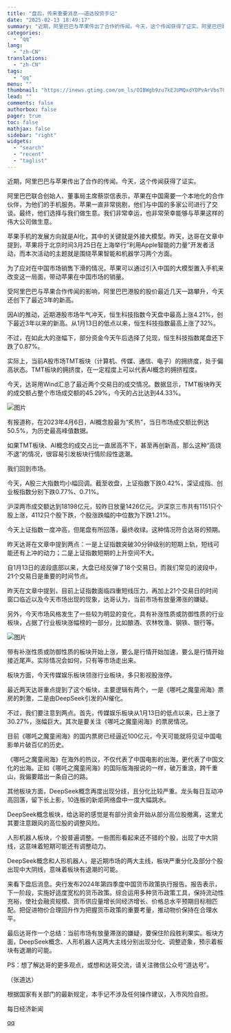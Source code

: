 ```yaml
---
title: "盘后，传来重要消息——道达投资手记"
date: "2025-02-13 18:49:17"
summary: "近期，阿里巴巴与苹果传出了合作的传闻。今天，这个传闻获得了证实。阿里巴巴联合创始人、董事局主席蔡崇信..."
categories:
  - "qq"
lang:
  - "zh-CN"
translations:
  - "zh-CN"
tags:
  - "qq"
menu: ""
thumbnail: "https://inews.gtimg.com/om_ls/OIBWgb9zu7kEJUMQxdYDPvArVbsTQ_HrNu13doKf_v5N8AA_640360/0"
lead: ""
comments: false
authorbox: false
pager: true
toc: false
mathjax: false
sidebar: "right"
widgets:
  - "search"
  - "recent"
  - "taglist"
---
```


近期，阿里巴巴与苹果传出了合作的传闻。今天，这个传闻获得了证实。

阿里巴巴联合创始人、董事局主席蔡崇信表示，苹果在中国需要一个本地化的合作伙伴，为他们的手机服务。苹果一直非常挑剔，他们与中国的多家公司进行了交谈。最终，他们选择与我们做生意。我们非常幸运，也非常荣幸能够与苹果这样的伟大公司做生意。

苹果手机的发展方向就是AI化，其中的关键就是外接大模型。昨天，达哥在文章中提到，苹果将于北京时间3月25日在上海举行“利用Apple智能的力量”开发者活动，而本次活动的主题就是围绕苹果智能和机器学习两个方面。

为了应对在中国市场销售下滑的情况，苹果可以通过引入中国的大模型置入手机来改变这一局面，带动苹果在中国市场的销量。

受阿里巴巴与苹果合作传闻的影响，阿里巴巴港股的股价最近几天一路攀升，今天还创下了最近3年的新高。

因AI的推动，近期港股市场牛气冲天，恒生科技指数今天盘中最高上涨4.21%，创下最近3年以来的新高。从1月13日的低点以来，恒生科技指数最高上涨了32%。

不过，在如此大的涨幅下，部分资金今天午后选择了兑现，恒生科技指数尾盘还下跌了0.87%。

实际上，当前A股市场TMT板块（计算机、传媒、通信、电子）的拥挤度，处于偏高状态。TMT板块的拥挤度，在一定程度上可以代表AI概念的拥挤程度。

今天，达哥用Wind汇总了最近两个交易日的成交情况。数据显示，TMT板块昨天的成交额占整个市场成交额的45.29%，今天的占比达到44.33%。

![图片](https://inews.gtimg.com/om_bt/OnsKMMvyWKGPKYLxw1EBEQnrA7HP_M71xJdhAzGGfoQP4AA/641)

有报道称，在2023年4月6日，AI概念股最为“炙热”，当日市场成交额比例达50.5%，为历史最高峰值数据。

如果TMT板块、AI概念的成交占比一直居高不下，甚至再创新高，那么这种“高烧不退”的情况，很容易引发板块行情阶段性退潮。

我们回到市场。

今天，A股三大指数均小幅回调。截至收盘，上证指数下跌0.42%，深证成指、创业板指数分别下跌0.77%、0.71%。

沪深两市成交额达到18198亿元，较昨日放量1426亿元。沪深京三市共有1151只个股上涨，4112只个股下跌，个股涨跌幅的中位数为下跌1.21%。

今天上证指数一度冲高，但尾盘有所回落，最终收绿。这种情况符合达哥的预期。

昨天达哥在文章中提到两点：一是上证指数突破30分钟级别的短期上轨，短线可能还有上冲的动力；二是上证指数短期的上升空间不大。

自1月13日的波段底部以来，大盘已经反弹了18个交易日。而我们常见的波段中，21个交易日是重要的时间节点。

昨天在文章中提到，目前上证指数面临四重短线压力，再加上21个交易日的时间窗口临近以及今天市场出现的现象，达哥认为，当前市场有放量滞涨的嫌疑。

另外，今天市场风格发生了一些较为明显的变化，具有补涨性质或防御性质的行业板块，占据了行业板块涨幅榜的一部分，比如酿酒、农林牧渔、钢铁、银行等。

![图片](https://inews.gtimg.com/om_bt/OeewLXqJX6NMUZ-b-aVXTT1p4js_FzrTbDyzzYsvmr8cYAA/641)

带有补涨性质或防御性质的板块开始上涨，要么是行情开始加速，要么是行情开始接近尾声。实际情况会如何，只有等市场走出来。

板块方面，今天传媒娱乐板块领涨行业板块，多只影视股涨停。

最近两天达哥重点提到了这个板块，主要逻辑有两个，一是《哪吒之魔童闹海》票房的刺激，二是由DeepSeek引发的AI催化。

不过，我们要注意到两点。首先，传媒娱乐板块从1月13日的低点以来，已上涨了30.27%，涨幅巨大。其次是要关注《哪吒之魔童闹海》的票房情况。

目前《哪吒之魔童闹海》的国内票房已经逼近100亿元，今天可能就将见证中国电影单片破百亿的历史。

《哪吒之魔童闹海》在海外的热议，不仅代表了中国电影的出海，更代表了中国文化的出海。正如《哪吒之魔童闹海》的国际版海报说的一样，破万重浪，跨千重山，我偏要踏出一条自己的路。

其他板块方面，DeepSeek概念再度出现分歧，且分化比较严重。龙头每日互动冲高回落，留下长上影，10连板的新炬网络盘中一度大幅跳水。

DeepSeek概念板块，给达哥的感觉是有部分资金开始从部分高位股撤离，这里尤其要注意跟风的高位股的调整风险。

人形机器人板块，个股普遍调整。一些图形看起来还不错的个股，出现了中大阴线，这意味着短期可能还有调整动力。

DeepSeek概念和人形机器人，是近期市场的两大主线，板块严重分化及部分个股出现中大阴线，意味着板块有退潮的可能。

来看下盘后消息。央行发布2024年第四季度中国货币政策执行报告。报告表示，下一阶段，实施好适度宽松的货币政策。综合运用多种货币政策工具，保持流动性充裕，使社会融资规模、货币供应量增长同经济增长、价格总水平预期目标相匹配。把促进物价合理回升作为把握货币政策的重要考量，推动物价保持在合理水平。

最后达哥作一个总结：当前市场有放量滞涨的嫌疑，要保住阶段胜利果实。板块方面，DeepSeek概念、人形机器人这两大主线分别出现分化、调整迹象，预示着板块有退潮的可能。

PS：想了解达哥的更多观点，或想和达哥交流，请关注微信公众号“道达号”。

（张道达）

根据国家有关部门的最新规定，本手记不涉及任何操作建议，入市风险自担。

  

每日经济新闻

[qq](https://new.qq.com/rain/a/20250213A07JJJ00)
